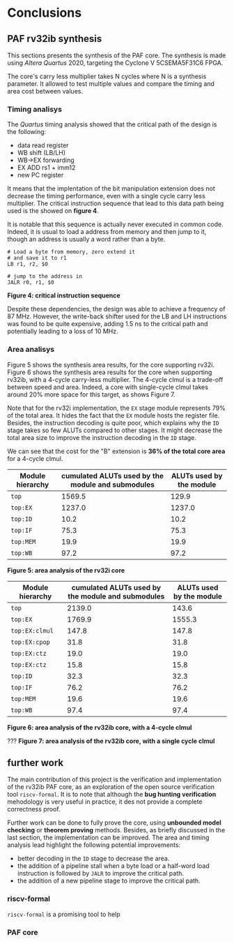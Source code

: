 # Conclusions

## PAF rv32ib synthesis 

This sections presents the synthesis of the PAF core.
The synthesis is made using _Altera Quartus_ 2020, targeting the Cyclone V 5CSEMA5F31C6 FPGA.

The core's carry less multiplier takes N cycles where N is a synthesis parameter. It allowed to test multiple values and compare the timing and area cost between values.


### Timing analisys


The _Quartus_ timing analysis showed that the critical path of the design is the following:  

- data read register
- WB shift (LB/LH)
- WB->EX forwarding
- EX ADD rs1 + imm12
- new PC register


It means that the implentation of the bit manipulation extension does not decrease the timing performance, even with a single cycle carry less multiplier. The critical instruction sequence that lead to this data path being used is the showed on __figure 4__.

It is notable that this sequence is actually never executed in common code. Indeed, it is usual to load a address from memory and then jump to it, though an address is usually a word rather than a byte. 


```
# Load a byte from memory, zero extend it
# and save it to r1
LB r1, r2, $0

# jump to the address in
JALR r0, r1, $0
```
__Figure 4: critical instruction sequence__



Despite these dependencies, the design was able to achieve a frequency of 87 MHz. However, the write-back shifter used for the LB and LH instructions was found to be quite expensive, adding 1.5 ns to the critical path and potentially leading to a loss of 10 MHz.


### Area analisys


Figure 5 shows the synthesis area results, for the core supporting rv32i. Figure 6 shows the synthesis area results for the core when supporting rv32ib, with a 4-cycle carry-less multiplier. The 4-cycle clmul is a trade-off between speed and area. Indeed, a core with single-cycle clmul takes around 20% more space for this target, as shows Figure 7.

Note that for the rv32i implementation, the `EX` stage module represents 79% of the total area.
It hides the fact that the `EX` module hosts the register file. Besides, the instruction decoding is quite poor, which explains why the `ID` stage takes so few ALUTs compared to other stages. It might decrease the total area size to improve the instruction decoding in the `ID` stage.

We can see that the cost for the "B" extension is __36% of the total core area__ for a 4-cycle clmul.




Module hierarchy | cumulated ALUTs used by the module and submodules | ALUTs used by the module |
---| --- | --- |
`top`            | 1569.5  | 129.9  |
`top:EX`         | 1237.0  | 1237.0 |
`top:ID`         | 10.2    | 10.2   |
`top:IF`         | 75.3    | 75.3   |
`top:MEM`        | 19.9    | 19.9   |
`top:WB`         | 97.2    | 97.2   |
__Figure 5: area analysis of the rv32i core__



Module hierarchy | cumulated ALUTs used by the module and submodules | ALUTs used by the module |
---| --- | --- |
`top`            | 2139.0  | 143.6  |
`top:EX`         | 1769.9  | 1555.3 |
`top:EX:clmul`   | 147.8   | 147.8  |
`top:EX:cpop`    | 31.8    | 31.8   |
`top:EX:ctz`     | 19.0    | 19.0   |
`top:EX:ctz`     | 15.8    | 15.8   |
`top:ID`         | 32.3    | 32.3   |
`top:IF`         | 76.2    | 76.2   |
`top:MEM`        | 19.6    | 19.6   |
`top:WB`         | 97.4    | 97.4   |
__Figure 6: area analysis of the rv32ib core, with a 4-cycle clmul__



???
__Figure 7: area analysis of the rv32ib core, with a single cycle clmul__




## further work

The main contribution of this project is the verification and implementation of the rv32ib PAF core, as an exploration of the open source verification tool `riscv-formal`. It is to note that although the __bug hunting verification__ mehodology is very useful in practice, it des not provide a complete correctness proof. 

Further work can be done to fully prove the core, using __unbounded model checking__ or __theorem proving__ methods. Besides, as briefly discussed in the last section, the implementation can be improved. The area and timing analysis lead highlight the following potential improvements:

- better decoding in the `ID` stage to decrease the area.
- the addition of a pipeline stall when a byte load or a half-word load instruction is followed by `JALR` to improve the critical path.
- the addition of a new pipeline stage to improve the critical path.





### riscv-formal

`riscv-formal` is a promising tool to help 


### PAF core
